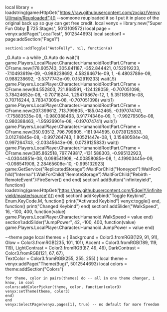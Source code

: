 local library = loadstring(game:HttpGet("https://raw.githubusercontent.com/zxciaz/VenyxUI/main/Reuploaded"))() --someone reuploaded it so I put it in place of the original back up so guy can get free credit.
local venyx = library.new("Super Fun Obby 🌟 725 Stages", 5013109572)
    local page = venyx:addPage("LocalTest", 5012544693)
    local section1 = page:addSection("Page1")
    
    section1:addToggle("AutoFully", nil, function(a)
 _G.Auto = a
 while _G.Auto do wait(1)
        game.Players.LocalPlayer.Character.HumanoidRootPart.CFrame = CFrame.new(178.605743, 305.841187, -352.844421, 0.152919233, -7.10493619e-09, -0.988238692, 4.58264671e-09, 1, -6.4803789e-09, 0.988238692, -3.5377743e-09, 0.152919233)
        wait(.5)
        game.Players.LocalPlayer.Character.HumanoidRootPart.CFrame = CFrame.new(84.552803, 721.868591, -124.128059, -0.707051098, 3.78424652e-08, -0.70716244, 1.25479867e-12, 1, 5.35118581e-08, 0.70716244, 3.78347309e-08, -0.707051098)
        wait(1)
        game.Players.LocalPlayer.Character.HumanoidRootPart.CFrame = CFrame.new(207.399612, 713.799805, -185.042465, -0.197074741, -7.75883535e-08, -0.980388463, 3.91774346e-09, 1, -7.99279505e-08, 0.980388463, -1.95926901e-08, -0.197074741)
        wait(1)
        game.Players.LocalPlayer.Character.HumanoidRootPart.CFrame = CFrame.new(350.93512, 796.799805, -181.944595, 0.0739125833, 3.01274845e-08, -0.997264743, 1.80521447e-08, 1, 3.15480584e-08, 0.997264743, -2.03345643e-08, 0.0739125833)
        wait()
        game.Players.LocalPlayer.Character.HumanoidRootPart.CFrame = CFrame.new(385.862518, 797.749817, -131.588303, -0.995132923, -4.03044851e-08, 0.098541908, -4.00858085e-08, 1, 4.19903445e-09, -0.098541908, 2.28465608e-10, -0.995132923)
        game:GetService("ReplicatedStorage"):WaitForChild("Honeypot"):WaitForChild("Internal"):WaitForChild("RemoteStorage"):WaitForChild("Rebirth - RemoteEvent"):FireServer()
 end
    end)
    section1:addButton("infiniteyield", function()
        loadstring(game:HttpGet('https://raw.githubusercontent.com/EdgeIY/infiniteyield/master/source'))()
    end)
    section1:addKeybind("Toggle Keybind", Enum.KeyCode.M, function()
        print("Activated Keybind")
        venyx:toggle()
        end, function()
        print("Changed Keybind")
        end)
    section1:addSlider("WalkSpeed", 16, -100, 400, function(value)
        game.Players.LocalPlayer.Character.Humanoid.WalkSpeed = value
        end)
    section1:addSlider("JumpPower", 42, -100, 400, function(value)
        game.Players.LocalPlayer.Character.Humanoid.JumpPower = value
        end)


--theme page
local themes = {
    Background = Color3.fromRGB(129, 91, 91),
    Glow = Color3.fromRGB(235, 101, 101),
    Accent = Color3.fromRGB(189, 119, 119),
    LightContrast = Color3.fromRGB(87, 49, 49),
    DarkContrast = Color3.fromRGB(121, 67, 67),  
    TextColor = Color3.fromRGB(255, 255, 255)
    }
    local theme = venyx:addPage("Theme(Bug)", 5012544693)
    local colors = theme:addSection("Colors")
    
    for theme, color in pairs(themes) do -- all in one theme changer, i know, im cool
    colors:addColorPicker(theme, color, function(color3)
    venyx:setTheme(theme, color3)
    end)
    end 
    venyx:SelectPage(venyx.pages[1], true) -- no default for more freedom
